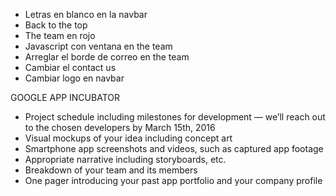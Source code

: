 - Letras en blanco en la navbar
- Back to the top
- The team en rojo
- Javascript con ventana en the team
- Arreglar el borde de correo en the team
- Cambiar el contact us
- Cambiar logo en navbar







GOOGLE APP INCUBATOR
- Project schedule including milestones for development — we’ll reach out to the chosen developers by March 15th, 2016
- Visual mockups of your idea including concept art
- Smartphone app screenshots and videos, such as captured app footage
- Appropriate narrative including storyboards, etc.
- Breakdown of your team and its members
- One pager introducing your past app portfolio and your company profile




